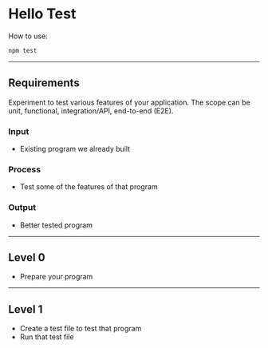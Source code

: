 # Hello Test

How to use:

```sh
npm test
```

--------------------------------------------------------------------------------

## Requirements

Experiment to test various features of your application. The scope can be unit, functional, integration/API, end-to-end (E2E).

### Input

- Existing program we already built

### Process

- Test some of the features of that program

### Output

- Better tested program

--------------------------------------------------------------------------------

## Level 0

- Prepare your program

--------------------------------------------------------------------------------

## Level 1

- Create a test file to test that program
- Run that test file
